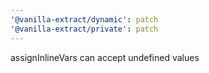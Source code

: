 ```yaml
---
'@vanilla-extract/dynamic': patch
'@vanilla-extract/private': patch
---
```


assignInlineVars can accept undefined values
